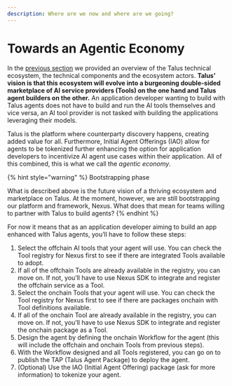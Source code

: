```yaml
---
description: Where are we now and where are we going?
---
```


# Towards an Agentic Economy

In the [previous section](products/introducing-nexus.md) we provided an overview of the Talus technical ecosystem, the technical components and the ecosystem actors. **Talus’ vision is that this ecosystem will evolve into a burgeoning double-sided marketplace of AI service providers (Tools) on the one hand and Talus agent builders on the other.** An application developer wanting to build with Talus agents does not have to build and run the AI tools themselves and vice versa, an AI tool provider is not tasked with building the applications leveraging their models.

Talus is the platform where counterparty discovery happens, creating added value for all. Furthermore, Initial Agent Offerings (IAO) allow for agents to be tokenized further enhancing the option for application developers to incentivize AI agent use cases within their application. All of this combined, this is what we call the _agentic economy_.

{% hint style="warning" %}
Bootstrapping phase

What is described above is the future vision of a thriving ecosystem and marketplace on Talus. At the moment, however, we are still bootstrapping our platform and framework, Nexus. What does that mean for teams willing to partner with Talus to build agents?
{% endhint %}

For now it means that as an application developer aiming to build an app enhanced with Talus agents, you’ll have to follow these steps:

1. Select the offchain AI tools that your agent will use. You can check the Tool registry for Nexus first to see if there are integrated Tools available to adopt.
2. If all of the offchain Tools are already available in the registry, you can move on. If not, you’ll have to use Nexus SDK to integrate and register the offchain service as a Tool.
3. Select the onchain Tools that your agent will use. You can check the Tool registry for Nexus first to see if there are packages onchain with Tool definitions available.
4. If all of the onchain Tool are already available in the registry, you can move on. If not, you’ll have to use Nexus SDK to integrate and register the onchain package as a Tool.
5. Design the agent by defining the onchain Workflow for the agent (this will include the offchain and onchain Tools from previous steps).
6. With the Workflow designed and all Tools registered, you can go on to publish the TAP (Talus Agent Package) to deploy the agent.
7. (Optional) Use the IAO (Initial Agent Offering) package (ask for more information) to tokenize your agent.
